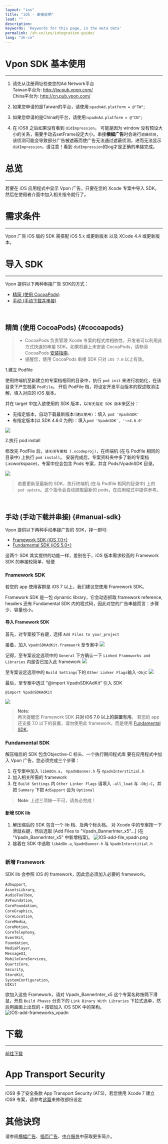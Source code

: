 ```yaml
---
layout: "ios"
title: "iOS - 串接说明"
lead: ""
description:
keywords: 'Keywords for this page, in the meta data'
permalink: /zh-cn/ios/integration-guide/
lang: "zh-cn"
---
```

# Vpon SDK 基本使用
---
1. 请先从注册网址检查您的Ad Network平台<br>
Taiwan平台为: <http://tw.pub.vpon.com/><br>
China平台为: <http://cn.pub.vpon.com/><br>

2. 如果您申请的是Taiwan的平台，请使用:`vpadnAd.platform = @"TW"`;

3. 如果您申请的是China的平台，请使用:`vpadnAd.platform = @"CN"`;

4. 在 iOS8 之后如果没有看到 `didImpression`， 可能是因为 window 没有预设大小的关系，需要手动去setFrame设定大小。串接**横幅广告**时会进行`遮蔽侦测`，该侦测可能会导致部分广告被遮蔽而使广告无法通过遮蔽侦测，进而无法显示`didImpression`，请注意！看到 `didImpression`的log才是正确的串接完成。

# 总览
---
若要在 iOS 应用程式中显示 Vpon 广告，只要在您的 Xcode 专案中导入 SDK，然后在使用者介面中加入相关指令就行了。

# 需求条件
---
Vpon 广告 iOS 版的 SDK 需搭配 iOS 5.x 或更新版本 以及 XCode 4.4 或更新版本。

# 导入 SDK
---

Vpon 提供以下两种串接广告 SDK的方式：

* [精简 (使用 CocoaPods)](#cocoapods)<br>
* [手动 (手动下载并串接)](#manual-sdk)<br>
<br>

## 精简 (使用 CocoaPods) {#cocoapods}

> * CocoaPods 负责管理 Xcode 专案的程式库相依性，开发者可以利用此方式快速的串接 SDK。如果机器上未安装 CocoaPods，请参阅 CocoaPods [安装指南](https://cocoapods.org/)。
> * 提醒您，使用 CocoaPods 串接 SDK 只对 `iOS 7.0` 以上有效。

1.建立 Podfile

使用终端机至新建立的专案档相同的目录中，执行 `pod init` 来进行初始化，在该目录下产生档案 `PodFile`。
开启 PodFile 档，将设定开发平台版本的叙述取消注解，填入对应的 iOS 版本。

并在 target 中加入欲使用的 SDK 版本，以`有无指定 SDK 版本`来区分：

* 无指定版本，自动下载最新版本`(建议使用)`：填入 `pod 'VpadnSDK'`
* 有指定版本(以 SDK 4.6.0 为例)：填入`pod 'VpadnSDK', '~>4.6.0'`

![]({{site.imgurl}}/cocoapods_1.png)

2.执行 pod install

修改完 PodFile 后，`请关闭专案档 (.xcodeproj)`，在终端机 (在与 Podfile 相同的目录中) 上执行 `pod install`。
安装完成后，专案资料夹中多了新的专案档 (.xcworkspace)，专案中应会包含 Pods 专案，并含 Pods/VpadnSDK 目录。

![]({{site.imgurl}}/cocoapods_2.png)

> 若要更新至最新的 SDK，执行终端机 (在与 Podfile 相同的目录中) 上的 `pod update`。这个指令会自动撷取最新的 pods，在应用程式中提供参考。

<br>

## 手动 (手动下载并串接) {#manual-sdk}

Vpon 提供以下两种手动串接广告的 SDK，择一即可:<br>

* [Framework SDK (iOS 7.0+)](#framework-sdk)<br>
* [Fundamental SDK (iOS 5.0+)](#fundamental-sdk)

这两个 SDK 其实提供的功能一样，差别在于，iOS 版本需求较高的 Framework SDK 的串接较简单、轻便

### Framework SDK

若您的 app 使用客群是 iOS 7 以上，我们建议您使用 Framework SDK。

Framework SDK 是一包 dynamic library，它会动态抓取 framework reference, headers 还有 Fundamental SDK 内的程式码，因此对您的广告串接而言：步骤少、容量也小。

#### 导入 Framework SDK

首先，对专案按下右键，选择 `Add Files to your_project`
<img src="{{site.imgurl}}/ios_framework_1.png" alt="" class="width-300" />

接着，加入 `VpadnSDKAdKit.framework` 至专案中
![]({{site.imgurl}}/ios_framework_2.png)

记得，至专案设定选项中的 `General` 下方确认一下 `Linked Frameworks and Libraries` 内是否已加入此 framework
![]({{site.imgurl}}/ios_framework_7.png)

至专案设定选项中的 `Build Settings`下的 `Other Linker Flags`输入`-ObjC`
![]({{site.imgurl}}/ios_framework_6.png)

最后，至专案中透过 “@import VpadnSDKAdKit” 引入 SDK

```objc
@import VpadnSDKAdKit
```
![]({{site.imgurl}}/ios_framework_5.png)

> **Note:** <br>
> 再次提醒您 Framework SDK **只对 iOS 7.0 以上的装置有用**。
> 若您的 app 还支援 7.0 以下的装置，请勿使用此 framework，而是使用 [Fundamental SDK](#fundamental-sdk)。



### Fundamental SDK
解压缩后的 SDK 包含Objective-C 标头、一个执行期间程式库 要在应用程式中加入 Vpon 广告，您必须完成三个步骤：

1. 在专案中加入 `libAdOn.a`， `VpadnBanner.h` 与 `VpadnInterstitial.h`
2. 加入相关所需的 framework
3. 在 `Build Settings` 内 `Other Linker Flags` 请填入 `-all_load` 与 `-Obj-C`，并把 `Summary` 下把 `AdSupport` 设为 `Optional`

> **Note**: 上述三项缺一不可，请务必完成！

#### 新增 SDK lib
1. 解压缩后的 SDK 包含一个 lib 档、及两个标头档。 对 Xcode 中的专案按一下滑鼠右键，然后选取 [Add Files to "Vpadn_BannerInter_x5"...] (在 "Vpadn_BannerInter_x5" 中新增档案)。
![IOS-add-file_vpadn.png]
2. 接着在 SDK 中选取 `libAdOn.a`, `VpadnBanner.h` 与 `VpadnInterstitial.h`
<img src="{{site.imgurl}}/IOS-add-lib&header_vpadn.png" alt="" class="width-300"/>

### 新增 Framework
SDK lib 会参照 iOS 的 framework，因此您必须加入必要的 framework。<br>

`AdSupport`, <br>
`AssetsLibrary`, <br>
`AudioToolbox`, <br>
`AVFoundation`, <br>
`CoreFoundation`, <br>
`CoreGraphics`, <br>
`CoreLocation`, <br>
`CoreMedia`, <br>
`CoreMotion`, <br>
`CoreTelephony`, <br>
`EventKit`, <br>
`Foundation`, <br>
`MediaPlayer`, <br>
`MessageUI`, <br>
`MobileCoreServices`, <br>
`QuartzCore`, <br>
`Security`, <br>
`StoreKit`, <br>
`SystemConfiguration`, <br>
`UIKit`

欲加入这些 Framework，请对 Vpadn_BannerInter_x5 这个专案名称按两下滑鼠，开启 `Build Phases` 分页下的 `Link Binary With Libraries` 下拉式选单，然后用画面上出现的 `+` 按钮加入 iOS SDK 中的架构。
![IOS-add-frameworks_vpadn]



# 下载
---
[前往下载](../download)


# App Transport Security
---
iOS9 多了安全条款 App Transport Security (ATS)，若您使用 Xcode 7 建立 iOS9 专案，请参考[这篇]来修改部份设定

# 其他诀窍
请参阅[横幅广告](../banner)、[插页广告](../Interstitial)、[中介服务](../mediation)中获取更多简介。


[IOS-add-file_vpadn.png]: {{site.imgurl}}/IOS-add-file_vpadn.png
[IOS-add-frameworks_vpadn]: {{site.imgurl}}/IOS-add-frameworks_vpadn.png
[这篇]: {{site.baseurl}}/zh-cn/ios/latest-news/ios9ats/
